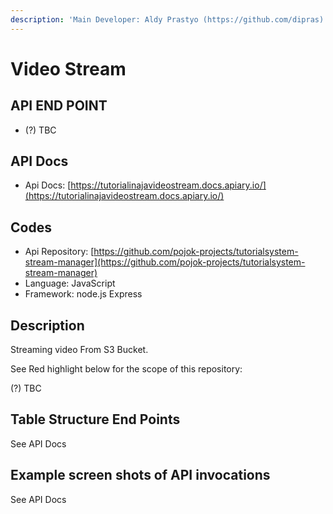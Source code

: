 ```yaml
---
description: 'Main Developer: Aldy Prastyo (https://github.com/dipras)'
---
```


# Video Stream

## API END POINT

* \(?\) TBC

## API Docs

* Api Docs: [https://tutorialinajavideostream.docs.apiary.io/](https://tutorialinajavideostream.docs.apiary.io/)

## Codes

* Api Repository: [https://github.com/pojok-projects/tutorialsystem-stream-manager](https://github.com/pojok-projects/tutorialsystem-stream-manager)
* Language: JavaScript
* Framework: node.js Express 

## Description

Streaming video From S3 Bucket.

See Red highlight below for the scope of this repository:

\(?\) TBC

## Table Structure End Points

See API Docs

## Example screen shots of API invocations

See API Docs

